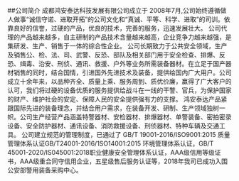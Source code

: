 ##公司简介
成都鸿安泰达科技发展有限公司成立于 2008年7月,公司始终遵循做人做事“诚信守诺、进取开拓”的公司文化和“真诚、平等、科学、进取”的司训。依靠良好的信誉，过硬的产品，优良的技术，完善的服务，迅速发展壮大。
公司代理的产品越来越多，自主研制的产品技术含量越来越高，企业竞争力越来越强，是集研发、生产、销售于一体的综合性企业。
公司长期致力于公共安全领域，生产及销售公、检、法、司、武警、反恐、部队及相关部门用于安全检查、排爆、反恐、缉毒、治安、刑侦、通讯、救援、户外等业务所需装备器材。在立足于国产器材销售的同时，结合国情，引进国外先进技术及装备，提供给国内广大用户。公司成立十余年来，以品种齐全、质量上乘、服务周到、质优价廉，赢得了广大客户的认可，我们将过硬的设备优质的服务提供给战斗在一线的干警、官兵，为保护国家的财产、维护社会的安定、保障人民的安全提供强有力的支撑。
鸿安泰达产品紧跟国际先进的装备理念，并结合用户需求，在装备开发、研制、生产领域独树一帜。公司生产经营产品涵盖特警器材、安检器材、排爆器材、单警装备、密拍密录设备、安全防护器材、通讯设备、消防救援设备、刑侦器材、特种车辆及交通工具。
公司建立规范的管理制度，已通过了 GB/T 19001-2016/ISO9001:2015 质量管理体系认证GB/T24001-2016/1SO14001:2015 环境管理体系认证，GB/T 45001-2020/IS045001:2018职业健康安全管理体系认证，AAA级信用等级证书，AAA级重合同守信用企业，五星级售后服务认证等，2018年我司已成功入围公安部警用装备采购中心。
